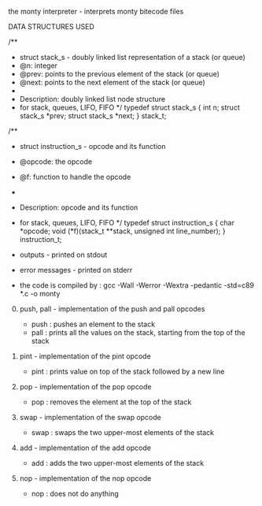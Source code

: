 the monty interpreter - interprets monty bitecode files

DATA STRUCTURES USED

/**
 * struct stack_s - doubly linked list representation of a stack (or queue)
 * @n: integer
 * @prev: points to the previous element of the stack (or queue)
 * @next: points to the next element of the stack (or queue)
 *
 * Description: doubly linked list node structure
 * for stack, queues, LIFO, FIFO
 */
typedef struct stack_s
{
        int n;
        struct stack_s *prev;
        struct stack_s *next;
} stack_t;

/**
 * struct instruction_s - opcode and its function
 * @opcode: the opcode
 * @f: function to handle the opcode
 *
 * Description: opcode and its function
 * for stack, queues, LIFO, FIFO
 */
typedef struct instruction_s
{
        char *opcode;
        void (*f)(stack_t **stack, unsigned int line_number);
} instruction_t;


* outputs - printed on stdout
* error messages - printed on stderr
* the code is compiled by : gcc -Wall -Werror -Wextra -pedantic -std=c89 *.c -o monty

0. push, pall - implementation of the push and pall opcodes
	- push : pushes an element to the stack
	- pall : prints all the values on the stack, starting from the top of the stack

1. pint - implementation of the pint opcode
	- pint : prints value on top of the stack followed by a new line

2. pop - implementation of the pop opcode
	- pop : removes the element at the top of the stack

3. swap - implementation of the swap opcode
	- swap : swaps the two upper-most elements of the stack

4. add - implementation of the add opcode
	- add : adds the two upper-most elements of the stack

5. nop - implementation of the nop opcode
	- nop : does not do anything

